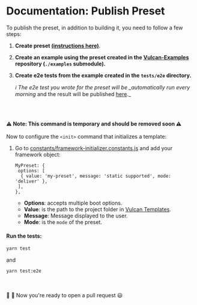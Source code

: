 # Documentation: Publish Preset

To publish the preset, in addition to building it, you need to follow a few steps:

1. **Create preset [(instructions here)](https://github.com/aziontech/vulcan/blob/refactor/presets/docs/presets.md#documentation-presets)**.
2. **Create an example using the preset created in the [Vulcan-Examples](https://github.com/aziontech/vulcan-examples/tree/main/examples) repository (`./examples` submodule).**
3. **Create e2e tests from the example created in the `tests/e2e` directory.**

   _ℹ️ The e2e test you wrote for the preset will be \_automatically run every morning_ and the result will be published [here](https://github.com/aziontech/vulcan?tab=readme-ov-file#supported).\_

</br>
</br>

**⚠️ Note: This command is temporary and should be removed soon ⚠️**
</br></br>
Now to configure the `<init>` command that initializes a template:
</br>

1. Go to [constants/framework-initializer.constants.js](https://github.com/aziontech/vulcan/blob/main/lib/constants/framework-initializer.constants.js) and add your framework object:

   ```console
   MyPreset: {
    options: [
     { value: 'my-preset', message: 'static supported', mode: 'deliver' },
    ],
   },
   ```

   - **Options**: accepts multiple boot options.
   - **Value**: is the path to the project folder in [Vulcan Templates](hhttps://github.com/aziontech/vulcan-examples/tree/main/templates).
   - **Message**: Message displayed to the user.
   - **Mode**: is the `mode` of the preset.
     &nbsp; &nbsp;

#### Run the tests:

```sh
yarn test
```

and

```sh
yarn test:e2e
```

</br>
</br>
🎉 🎉 Now you're ready to open a pull request 😃
